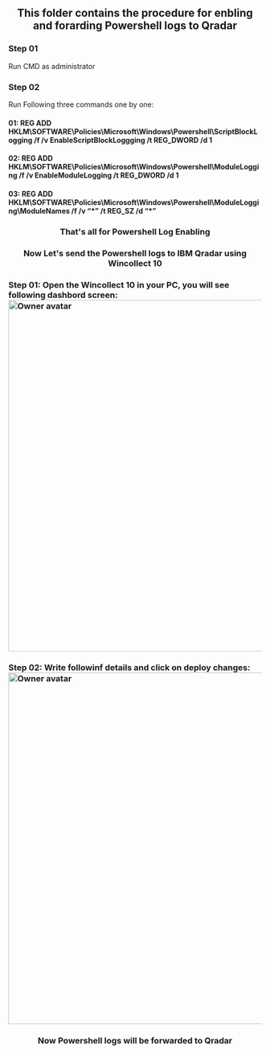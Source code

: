 <h2 align="center">
This folder contains the procedure for enbling and forarding Powershell logs to Qradar
</h2>

<h3>Step 01</h3>
Run CMD as administrator

<h3>Step 02</h3>
Run Following three commands one by one:

<h4>01: REG ADD HKLM\SOFTWARE\Policies\Microsoft\Windows\Powershell\ScriptBlockLogging /f /v EnableScriptBlockLoggging /t REG_DWORD /d 1</h4>  
<h4>02: REG ADD HKLM\SOFTWARE\Policies\Microsoft\Windows\Powershell\ModuleLogging /f /v EnableModuleLogging /t REG_DWORD /d 1</h4>    
<h4>03: REG ADD HKLM\SOFTWARE\Policies\Microsoft\Windows\Powershell\ModuleLogging\ModuleNames /f  /v “*” /t REG_SZ /d “*” </h4> 

<h3 align= "Center">
That's all for Powershell Log Enabling
</h3>

<h3 align= "Center">
Now Let's send the Powershell logs to IBM Qradar using Wincollect 10
</h3>

<h3>Step 01: Open the Wincollect 10 in your PC, you will see following dashbord screen:
 <img width="700" class="avatar mr-2 d-none d-md-block" alt="Owner avatar" src="https://github.com/mehtab-hashim/IBM-Qradar/assets/95371702/903d9acc-c8f4-4652-8273-0433add179b6">
</h3>
 <h3>Step 02:  Write followinf details and click on deploy changes:
  <img width="700" class="avatar mr-2 d-none d-md-block" alt="Owner avatar" src="https://github.com/mehtab-hashim/IBM-Qradar/assets/95371702/a47dcbde-9384-48f7-9bd4-bf3f994a7614">
</h3>

<h3 align= "Center">
Now Powershell logs will be forwarded to Qradar
</h3>
